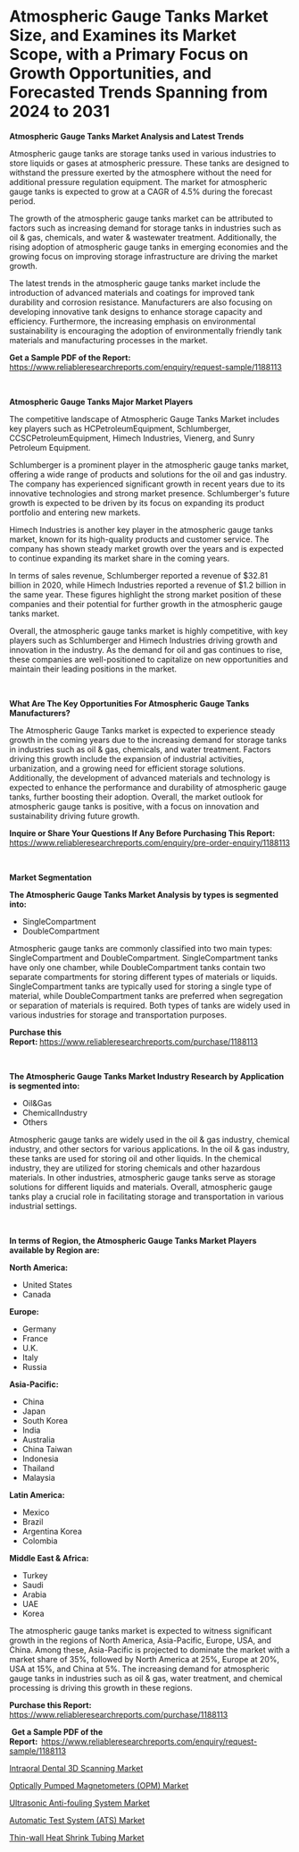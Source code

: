 <p><h1>Atmospheric Gauge Tanks Market Size, and Examines its Market Scope, with a Primary Focus on Growth Opportunities, and Forecasted Trends Spanning from 2024 to 2031</h1></p><p><strong>Atmospheric Gauge Tanks Market Analysis and Latest Trends</strong></p>
<p><p>Atmospheric gauge tanks are storage tanks used in various industries to store liquids or gases at atmospheric pressure. These tanks are designed to withstand the pressure exerted by the atmosphere without the need for additional pressure regulation equipment. The market for atmospheric gauge tanks is expected to grow at a CAGR of 4.5% during the forecast period.</p><p>The growth of the atmospheric gauge tanks market can be attributed to factors such as increasing demand for storage tanks in industries such as oil & gas, chemicals, and water & wastewater treatment. Additionally, the rising adoption of atmospheric gauge tanks in emerging economies and the growing focus on improving storage infrastructure are driving the market growth.</p><p>The latest trends in the atmospheric gauge tanks market include the introduction of advanced materials and coatings for improved tank durability and corrosion resistance. Manufacturers are also focusing on developing innovative tank designs to enhance storage capacity and efficiency. Furthermore, the increasing emphasis on environmental sustainability is encouraging the adoption of environmentally friendly tank materials and manufacturing processes in the market.</p></p>
<p><strong>Get a Sample PDF of the Report:&nbsp;</strong> <a href="https://www.reliableresearchreports.com/enquiry/request-sample/1188113">https://www.reliableresearchreports.com/enquiry/request-sample/1188113</a></p>
<p>&nbsp;</p>
<p><strong>Atmospheric Gauge Tanks Major Market Players</strong></p>
<p><p>The competitive landscape of Atmospheric Gauge Tanks Market includes key players such as HCPetroleumEquipment, Schlumberger, CCSCPetroleumEquipment, Himech Industries, Vienerg, and Sunry Petroleum Equipment.</p><p>Schlumberger is a prominent player in the atmospheric gauge tanks market, offering a wide range of products and solutions for the oil and gas industry. The company has experienced significant growth in recent years due to its innovative technologies and strong market presence. Schlumberger's future growth is expected to be driven by its focus on expanding its product portfolio and entering new markets.</p><p>Himech Industries is another key player in the atmospheric gauge tanks market, known for its high-quality products and customer service. The company has shown steady market growth over the years and is expected to continue expanding its market share in the coming years.</p><p>In terms of sales revenue, Schlumberger reported a revenue of $32.81 billion in 2020, while Himech Industries reported a revenue of $1.2 billion in the same year. These figures highlight the strong market position of these companies and their potential for further growth in the atmospheric gauge tanks market.</p><p>Overall, the atmospheric gauge tanks market is highly competitive, with key players such as Schlumberger and Himech Industries driving growth and innovation in the industry. As the demand for oil and gas continues to rise, these companies are well-positioned to capitalize on new opportunities and maintain their leading positions in the market.</p></p>
<p>&nbsp;</p>
<p><strong>What Are The Key Opportunities For Atmospheric Gauge Tanks Manufacturers?</strong></p>
<p><p>The Atmospheric Gauge Tanks market is expected to experience steady growth in the coming years due to the increasing demand for storage tanks in industries such as oil & gas, chemicals, and water treatment. Factors driving this growth include the expansion of industrial activities, urbanization, and a growing need for efficient storage solutions. Additionally, the development of advanced materials and technology is expected to enhance the performance and durability of atmospheric gauge tanks, further boosting their adoption. Overall, the market outlook for atmospheric gauge tanks is positive, with a focus on innovation and sustainability driving future growth.</p></p>
<p><strong>Inquire or Share Your Questions If Any Before Purchasing This Report:</strong> <a href="https://www.reliableresearchreports.com/enquiry/pre-order-enquiry/1188113">https://www.reliableresearchreports.com/enquiry/pre-order-enquiry/1188113</a></p>
<p>&nbsp;</p>
<p><strong>Market Segmentation</strong></p>
<p><strong>The Atmospheric Gauge Tanks Market Analysis by types is segmented into:</strong></p>
<p><ul><li>SingleCompartment</li><li>DoubleCompartment</li></ul></p>
<p><p>Atmospheric gauge tanks are commonly classified into two main types: SingleCompartment and DoubleCompartment. SingleCompartment tanks have only one chamber, while DoubleCompartment tanks contain two separate compartments for storing different types of materials or liquids. SingleCompartment tanks are typically used for storing a single type of material, while DoubleCompartment tanks are preferred when segregation or separation of materials is required. Both types of tanks are widely used in various industries for storage and transportation purposes.</p></p>
<p><strong>Purchase this Report:&nbsp;</strong><a href="https://www.reliableresearchreports.com/purchase/1188113">https://www.reliableresearchreports.com/purchase/1188113</a></p>
<p>&nbsp;</p>
<p><strong>The Atmospheric Gauge Tanks Market Industry Research by Application is segmented into:</strong></p>
<p><ul><li>Oil&Gas</li><li>ChemicalIndustry</li><li>Others</li></ul></p>
<p><p>Atmospheric gauge tanks are widely used in the oil & gas industry, chemical industry, and other sectors for various applications. In the oil & gas industry, these tanks are used for storing oil and other liquids. In the chemical industry, they are utilized for storing chemicals and other hazardous materials. In other industries, atmospheric gauge tanks serve as storage solutions for different liquids and materials. Overall, atmospheric gauge tanks play a crucial role in facilitating storage and transportation in various industrial settings.</p></p>
<p>&nbsp;</p>
<p><strong>In terms of Region, the Atmospheric Gauge Tanks Market Players available by Region are:</strong></p>
<p>
    <p> <strong> North America: </strong>
        <ul>
            <li>United States</li>
            <li>Canada</li>
        </ul>
        </p> 
    <p> <strong> Europe: </strong>
        <ul>
            <li>Germany</li>
            <li>France</li>
            <li>U.K.</li>
            <li>Italy</li>
            <li>Russia</li>
        </ul>
        </p> 
    <p> <strong> Asia-Pacific: </strong>
        <ul>
            <li>China</li>
            <li>Japan</li>
            <li>South Korea</li>
            <li>India</li>
            <li>Australia</li>
            <li>China Taiwan</li>
            <li>Indonesia</li>
            <li>Thailand</li>
            <li>Malaysia</li>
        </ul>
        </p> 
    <p> <strong> Latin America: </strong>
        <ul>
            <li>Mexico</li>
            <li>Brazil</li>
            <li>Argentina Korea</li>
            <li>Colombia</li>
        </ul>
        </p> 
    <p> <strong> Middle East & Africa: </strong>
        <ul>
            <li>Turkey</li>
            <li>Saudi</li>
            <li>Arabia</li>
            <li>UAE</li>
            <li>Korea</li>
        </ul>
    </p>
    </p>
<p><p>The atmospheric gauge tanks market is expected to witness significant growth in the regions of North America, Asia-Pacific, Europe, USA, and China. Among these, Asia-Pacific is projected to dominate the market with a market share of 35%, followed by North America at 25%, Europe at 20%, USA at 15%, and China at 5%. The increasing demand for atmospheric gauge tanks in industries such as oil & gas, water treatment, and chemical processing is driving this growth in these regions.</p></p>
<p><strong>Purchase this Report: </strong><a href="https://www.reliableresearchreports.com/purchase/1188113">https://www.reliableresearchreports.com/purchase/1188113</a></p>
<p>&nbsp;<strong>Get a Sample PDF of the Report:&nbsp;&nbsp;</strong><a href="https://www.reliableresearchreports.com/enquiry/request-sample/1188113">https://www.reliableresearchreports.com/enquiry/request-sample/1188113</a></p>
<p><strong></strong></p>
<p><p><a href="https://circular-yam-9b9.notion.site/Intraoral-Dental-3D-Scanning-Market-Offer-Valuable-Insights-into-Market-Size-Market-Share-Market-T-52ba62a226bf4b7d903b04893318aa98">Intraoral Dental 3D Scanning Market</a></p><p><a href="https://view.publitas.com/reportprime-1/global-optically-pumped-magnetometers-opm-market-by-types-applications-and-major-players-with-regional-growth-rate-analysis-and-development-situation-from-2024-to-2031/">Optically Pumped Magnetometers (OPM) Market</a></p><p><a href="https://cedar-agate-3da.notion.site/Ultrasonic-Anti-fouling-System-Market-Analysis-and-Market-Size-Global-Industry-Overview-Market-Seg-c48a44a9e0bd4a0e8c1086d87fcc9a54">Ultrasonic Anti-fouling System Market</a></p><p><a href="https://view.publitas.com/reportprime-1/automatic-test-system-ats-market-offer-valuable-insights-into-market-size-market-share-market-trends-and-projections-spanning-from-2024-to-2031/">Automatic Test System (ATS) Market</a></p><p><a href="https://copper-carbon-84f.notion.site/Thin-wall-Heat-Shrink-Tubing-Market-Size-and-Growth-Market-Segmentation-Regional-and-Country-Break-2816966321b845fa89d6f28b61248df1">Thin-wall Heat Shrink Tubing Market</a></p></p>